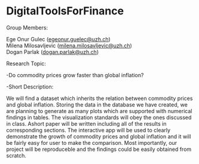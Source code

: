 # DigitalToolsForFinance

Group Members:

Ege Onur Gulec (egeonur.guelec@uzh.ch) <br />
Milena Milosavljevic (milena.milosavljevic@uzh.ch) <br />
Dogan Parlak (dogan.parlak@uzh.ch) <br />

Research Topic:

-Do commodity prices grow faster than global inflation? <br />

-Short Description: <br />

We will find a dataset which inherits the relation between commodity prices and global inflation. Storing the data in the database we have created, we are planning to generate as many plots which are supported with numerical findings in tables. The visualization standards will obey the ones discussed in class. Ashort paper will be written including all of the results in corresponding sections. The interactive app will be used to clearly demonstrate the growth of commodity prices and global inflation and it will be fairly easy for user to make the comparison. Most importantly, our project will be reproduceble and the findings could be easily obtained from scratch.


